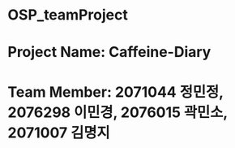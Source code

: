 # OSP_teamProject
# Project Name: Caffeine-Diary
# Team Member: 2071044 정민정,  2076298 이민경, 2076015 곽민소, 2071007 김명지
